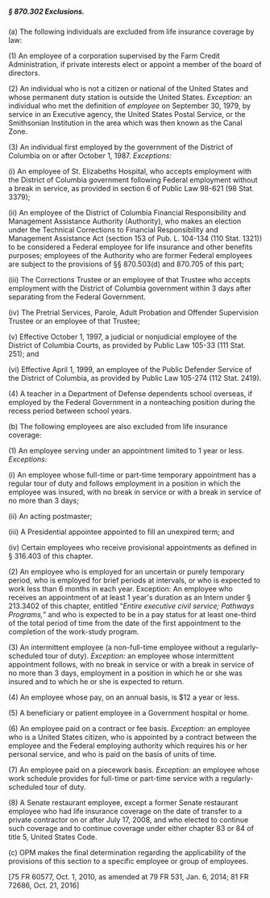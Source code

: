 ##### § 870.302 Exclusions. #####

(a) The following individuals are excluded from life insurance coverage by law:

(1) An employee of a corporation supervised by the Farm Credit Administration, if private interests elect or appoint a member of the board of directors.

(2) An individual who is not a citizen or national of the United States and whose permanent duty station is outside the United States. *Exception:* an individual who met the definition of *employee* on September 30, 1979, by service in an Executive agency, the United States Postal Service, or the Smithsonian Institution in the area which was then known as the Canal Zone.

(3) An individual first employed by the government of the District of Columbia on or after October 1, 1987. *Exceptions:*

(i) An employee of St. Elizabeths Hospital, who accepts employment with the District of Columbia government following Federal employment without a break in service, as provided in section 6 of Public Law 98-621 (98 Stat. 3379);

(ii) An employee of the District of Columbia Financial Responsibility and Management Assistance Authority (Authority), who makes an election under the Technical Corrections to Financial Responsibility and Management Assistance Act (section 153 of Pub. L. 104-134 (110 Stat. 1321)) to be considered a Federal employee for life insurance and other benefits purposes; employees of the Authority who are former Federal employees are subject to the provisions of §§ 870.503(d) and 870.705 of this part;

(iii) The Corrections Trustee or an employee of that Trustee who accepts employment with the District of Columbia government within 3 days after separating from the Federal Government.

(iv) The Pretrial Services, Parole, Adult Probation and Offender Supervision Trustee or an employee of that Trustee;

(v) Effective October 1, 1997, a judicial or nonjudicial employee of the District of Columbia Courts, as provided by Public Law 105-33 (111 Stat. 251); and

(vi) Effective April 1, 1999, an employee of the Public Defender Service of the District of Columbia, as provided by Public Law 105-274 (112 Stat. 2419).

(4) A teacher in a Department of Defense dependents school overseas, if employed by the Federal Government in a nonteaching position during the recess period between school years.

(b) The following employees are also excluded from life insurance coverage:

(1) An employee serving under an appointment limited to 1 year or less. *Exceptions:*

(i) An employee whose full-time or part-time temporary appointment has a regular tour of duty and follows employment in a position in which the employee was insured, with no break in service or with a break in service of no more than 3 days;

(ii) An acting postmaster;

(iii) A Presidential appointee appointed to fill an unexpired term; and

(iv) Certain employees who receive provisional appointments as defined in § 316.403 of this chapter.

(2) An employee who is employed for an uncertain or purely temporary period, who is employed for brief periods at intervals, or who is expected to work less than 6 months in each year. Exception: An employee who receives an appointment of at least 1 year's duration as an Intern under § 213.3402 of this chapter, entitled “*Entire executive civil service; Pathways Programs,*” and who is expected to be in a pay status for at least one-third of the total period of time from the date of the first appointment to the completion of the work-study program.

(3) An intermittent employee (a non-full-time employee without a regularly-scheduled tour of duty). *Exception:* an employee whose intermittent appointment follows, with no break in service or with a break in service of no more than 3 days, employment in a position in which he or she was insured and to which he or she is expected to return.

(4) An employee whose pay, on an annual basis, is $12 a year or less.

(5) A beneficiary or patient employee in a Government hospital or home.

(6) An employee paid on a contract or fee basis. *Exception:* an employee who is a United States citizen, who is appointed by a contract between the employee and the Federal employing authority which requires his or her personal service, and who is paid on the basis of units of time.

(7) An employee paid on a piecework basis. *Exception:* an employee whose work schedule provides for full-time or part-time service with a regularly-scheduled tour of duty.

(8) A Senate restaurant employee, except a former Senate restaurant employee who had life insurance coverage on the date of transfer to a private contractor on or after July 17, 2008, and who elected to continue such coverage and to continue coverage under either chapter 83 or 84 of title 5, United States Code.

(c) OPM makes the final determination regarding the applicability of the provisions of this section to a specific employee or group of employees.

[75 FR 60577, Oct. 1, 2010, as amended at 79 FR 531, Jan. 6, 2014; 81 FR 72686, Oct. 21, 2016]